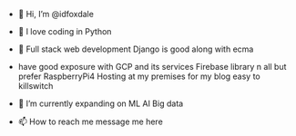 - 👋 Hi, I’m @idfoxdale
- 💞️ I love coding in Python
- 👀 Full stack web development Django is good along with ecma
- have good exposure with GCP and its services Firebase library n all but prefer RaspberryPi4 Hosting at my premises for my blog easy to killswitch
- 🌱 I’m currently expanding on ML AI Big data

- 📫 How to reach me message me  here

<!---
idfoxdale/idfoxdale is a ✨ special ✨ repository because its `README.md` (this file) appears on your GitHub profile.
You can click the Preview link to take a look at your changes.
--->
